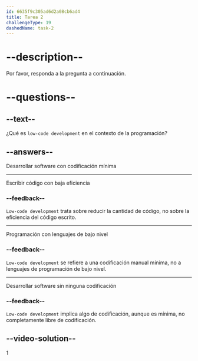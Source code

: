 ```yaml
---
id: 6635f9c305ad6d2a08cb6ad4
title: Tarea 2
challengeType: 19
dashedName: task-2
---
```


# --description--

Por favor, responda a la pregunta a continuación.

# --questions--

## --text--

¿Qué es `low-code development` en el contexto de la programación?

## --answers--

Desarrollar software con codificación mínima

---

Escribir código con baja eficiencia

### --feedback--

`Low-code development` trata sobre reducir la cantidad de código, no sobre la eficiencia del código escrito.

---

Programación con lenguajes de bajo nivel

### --feedback--

`Low-code development` se refiere a una codificación manual mínima, no a lenguajes de programación de bajo nivel.

---

Desarrollar software sin ninguna codificación

### --feedback--

`Low-code development` implica algo de codificación, aunque es mínima, no completamente libre de codificación.

## --video-solution--

1
